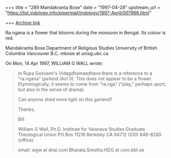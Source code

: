 +++
title = "289 Mandakranta Bose"
date = "1997-04-28"
upstream_url = "https://list.indology.info/pipermail/indology/1997-April/007966.html"

+++
[Archive link](https://list.indology.info/pipermail/indology/1997-April/007966.html)

Ra.ngana is a flower that blooms during the monsoon in Bengal. Its colour
is red.

Mandakranta Bose
Department of Religious Studies
University of British Columbia
Vancouver B.C.
mbose at unixg.ubc.ca


On Mon, 14 Apr 1997, WILLIAM G WALL wrote:

> In Rupa Gosvami's Vidagdhamaadhava there is a reference to a "ra.ngana"
> garland (Act II). This does not appear to be a flower. Etymologically, it
> seems to come from "ra.nga" ("play," perhaps sport, but also in the sense
> of drama). 
> 
> Can anyone shed more light on this garland?
> 
> Thanks,
> 
> 
> Bill
> 
> 
> William G Wall, Ph.D.
> Institute for Vaisnava Studies
> Graduate Theological Union
> PO Box 11216
> Berkeley CA 94712
> (510) 849-8280 (office)
> 
> email: wgw at dnai.com
> Bharata.Srestha.HDG at com.bbt.se
> 
> 
> 
> 
> 





